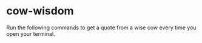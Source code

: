 # cow-wisdom
Run the following commands to get a quote from a wise cow every time you open your terminal.
